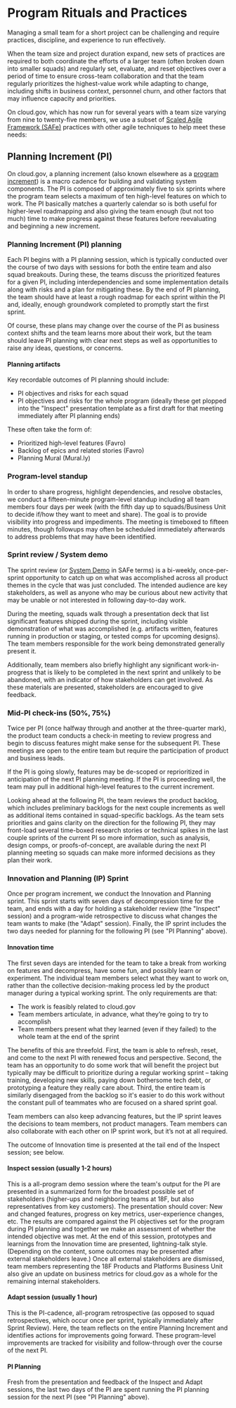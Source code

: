 
# Program Rituals and Practices

Managing a small team for a short project can be challenging and require practices, discipline, and experience to run effectively.

When the team size and project duration expand, new sets of practices are required to both coordinate the efforts of a larger team (often broken down into smaller squads) and regularly set, evaluate, and reset objectives over a period of time to ensure cross-team collaboration and that the team regularly prioritizes the highest-value work while adapting to change, including shifts in business context, personnel churn, and other factors that may influence capacity and priorities.

On cloud.gov, which has now run for several years with a team size varying from nine to twenty-five members, we use a subset of [Scaled Agile Framework (SAFe)](http://www.scaledagileframework.com/guidance-essential-safe/) practices with other agile techniques to help meet these needs:


## Planning Increment (PI)

On cloud.gov, a planning increment (also known elsewhere as a [program increment](http://www.scaledagileframework.com/program-increment/)) is a macro cadence for building and validating system components. The PI is composed of approximately five to six sprints where the program team selects a maximum of ten high-level features on which to work. The PI basically matches a quarterly calendar so is both useful for higher-level roadmapping and also giving the team enough (but not too much) time to make progress against these features before reevaluating and beginning a new increment.


### Planning Increment (PI) planning

Each PI begins with a PI planning session, which is typically conducted over the course of two days with sessions for both the entire team and also squad breakouts. During these, the teams discuss the prioritized features for a given PI, including interdependencies and some implementation details along with risks and a plan for mitigating these. By the end of PI planning, the team should have at least a rough roadmap for each sprint within the PI and, ideally, enough groundwork completed to promptly start the first sprint. 

Of course, these plans may change over the course of the PI as business context shifts and the team learns more about their work, but the team should leave PI planning with clear next steps as well as opportunities to raise any ideas, questions, or concerns.


#### Planning artifacts

Key recordable outcomes of PI planning should include:
 - PI objectives and risks for each squad
 - PI objectives and risks for the whole program (ideally these get plopped into the "Inspect" presentation template as a first draft for that meeting immediately after PI planning ends) 

These often take the form of:
 - Prioritized high-level features (Favro)
 - Backlog of epics and related stories (Favro)
 - Planning Mural (Mural.ly)


### Program-level standup

In order to share progress, highlight dependencies, and resolve obstacles, we conduct a fifteen-minute program-level standup including all team members four days per week (with the fifth day up to squads/Business Unit to decide if/how they want to meet and share). The goal is to provide visibility into progress and impediments. The meeting is timeboxed to fifteen minutes, though followups may often be scheduled immediately afterwards to address problems that may have been identified. 


### Sprint review / System demo

The sprint review (or [System Demo](http://www.scaledagileframework.com/system-demo/) in SAFe terms) is a bi-weekly, once-per-sprint opportunity to catch up on what was accomplished across all product themes in the cycle that was just concluded. The intended audience are key stakeholders, as well as anyone who may be curious about new activity that may be unable or not interested in following day-to-day work.

During the meeting, squads walk through a presentation deck that list significant features shipped during the sprint, including visible demonstration of what was accomplished (e.g. artifacts written, features running in production or staging, or tested comps for upcoming designs). The team members responsible for the work being demonstrated generally present it. 

Additionally, team members also briefly highlight any significant work-in-progress that is likely to be completed in the next sprint and unlikely to be abandoned, with an indicator of how stakeholders can get involved. As these materials are presented, stakeholders are encouraged to give feedback.

### Mid-PI check-ins (50%, 75%)

Twice per PI (once halfway through and another at the three-quarter mark), the product team conducts a check-in meeting to review progress and begin to discuss features might make sense for the subsequent PI. These meetings are open to the entire team but require the participation of product and business leads.

If the PI is going slowly, features may be de-scoped or reprioritized in anticipation of the next PI planning meeting. If the PI is proceeding well, the team may pull in additional high-level features to the current increment. 

Looking ahead at the following PI, the team reviews the product backlog, which includes preliminary backlogs for the next couple increments as well as additional items contained in squad-specific backlogs. As the team sets priorities and gains clarity on the direction for the following PI, they may front-load several time-boxed research stories or technical spikes in the last couple sprints of the current PI so more information, such as analysis, design comps, or proofs-of-concept, are available during the next PI planning meeting so squads can make more informed decisions as they plan their work.


### Innovation and Planning (IP) Sprint

Once per program increment, we conduct the Innovation and Planning sprint. This sprint starts with seven days of decompression time for the team, and ends with a day for holding a stakeholder review (the "Inspect" session) and a program-wide retrospective to discuss what changes the team wants to make (the "Adapt" session). Finally, the IP sprint includes the two days needed for planning for the following PI (see "PI Planning" above). 

#### Innovation time

The first seven days are intended for the team to take a break from working on features and decompress, have some fun, and possibly learn or experiment. The individual team members select what they want to work on, rather than the collective decision-making process led by the product manager during a typical working sprint. The only requirements are that:

 - The work is feasibly related to cloud.gov
 - Team members articulate, in advance, what they’re going to try to accomplish
 - Team members present what they learned (even if they failed) to the whole team at the end of the sprint

The benefits of this are threefold. First, the team is able to refresh, reset, and come to the next PI with renewed focus and perspective. Second, the team has an opportunity to do some work that will benefit the project but typically may be difficult to prioritize during a regular working sprint – taking training, developing new skills, paying down bothersome tech debt, or prototyping a feature they really care about. Third, the entire team is similarly disengaged from the backlog so it's easier to do this work without the constant pull of teammates who are focused on a shared sprint goal.

Team members can also keep advancing features, but the IP sprint leaves the decisions to team members, not product managers.  Team members can also collaborate with each other on IP sprint work, but it’s not at all required. 

The outcome of Innovation time is presented at the tail end of the Inspect session; see below.

#### Inspect session (usually 1-2 hours)

This is a all-program demo session where the team's output for the PI are presented in a summarized form for the broadest possible set of stakeholders (higher-ups and neighboring teams at 18F, but also representatives from key customers). The presentation should cover: New and changed features, progress on key metrics, user-experience changes, etc. The results are compared against the PI objectives set for the program during PI planning and together we make an assessment of whether the intended objective was met. At the end of this session, prototypes and learnings from the Innovation time are presented, lightning-talk style. (Depending on the content, some outcomes may be presented after external stakeholders leave.) Once all external stakeholders are dismissed, team members representing the 18F Products and Platforms Business Unit also give an update on business metrics for cloud.gov as a whole for the remaining internal stakeholders.

#### Adapt session (usually 1 hour)

This is the PI-cadence, all-program retrospective (as opposed to squad retrospectives, which occur once per sprint, typically immediately after Sprint Review). Here, the team reflects on the entire Planning Increment and identifies actions for improvements going forward. These program-level improvements are tracked for visibility and follow-through over the course of the next PI.

#### PI Planning

Fresh from the presentation and feedback of the Inspect and Adapt sessions, the last two days of the PI are spent running the PI planning session for the next PI (see "PI Planning" above).
